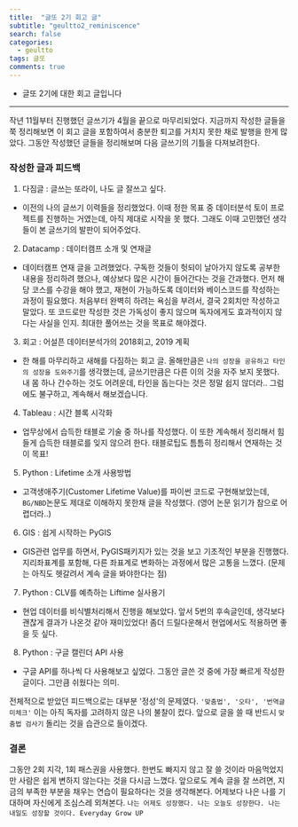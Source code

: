 ```yaml
---
title:  "글또 2기 회고 글"
subtitle: "geultto2_reminiscence"
search: false
categories:
  - geultto
tags: 글또
comments: true
---
```


- 글또 2기에 대한 회고 글입니다

---

작년 11월부터 진행했던 글쓰기가 4월을 끝으로 마무리되었다.
지금까지 작성한 글들을 쭉 정리해보면 이 회고 글을 포함하여서 충분한 퇴고를 거치지 못한 채로 발행을 한게 많았다. 그동안 작성했던 글들을 정리해보며 다음 글쓰기의 기틀을 다져보려한다.

### 작성한 글과 피드백
1. 다짐글 :  글쓰는 또라이, 나도 글 잘쓰고 싶다.
  - 이전의 나의 글쓰기 이력들을 정리했었다. 이때 정한 목표 중 데이터분석 토이 프로젝트를 진행하는 거였는데, 아직 제대로 시작을 못 했다.
  그래도 이때 고민했던 생각들이 본 글쓰기의 발판이 되어주었다.
2. Datacamp : 데이터캠프 소개 및 연재글
  - 데이터캠프 연재 글을 고려했었다. 구독한 것들이 헛되이 날아가지 않도록 공부한 내용을 정리하려 했으나, 예상보다 많은 시간이 들어간다는 것을 간과했다. 먼저 해당 코스를 수강을 해야 했고, 재현이 가능하도록 데이터와 베이스코드를 작성하는 과정이 필요했다. 처음부터 완벽히 하려는 욕심을 부려서, 결국 2회치만 작성하고 말았다. 또 코드로만 작성한 것은 가독성이 좋지 않으며 독자에게도 효과적이지 않다는 사실을 인지. 최대한 풀어쓰는 것을 목표로 해야겠다.
3. 회고 : 어설픈 데이터분석가의 2018회고, 2019 계획
  - 한 해를 마무리하고 새해를 다짐하는 회고 글. 올해만큼은 `나의 성장을 공유하고 타인의 성장을 도와주기`를 생각했는데, 글쓰기만큼은 다른 이의 것을 자주 보지 못했다. 내 몸 하나 간수하는 것도 어려운데, 타인을 돕는다는 것은 정말 쉽지 않더라.. 그럼에도 불구하고, 계속해서 해보겠습니다.
4. Tableau : 시간 블록 시각화
  - 업무상에서 습득한 태블로 기술 중 하나를 작성했다. 이 또한 계속해서 정리해서 힘들게 습득한 태블로를 잊지 않으려 한다. 태블로팁도 틈틈히 정리해서 연재하는 것이 목표!
5. Python : Lifetime 소개 사용방법
  - 고객생애주기(Customer Lifetime Value)를 파이썬 코드로 구현해보았는데, `BG/NBD`논문도 제대로 이해하지 못한채 글을 작성했다. (영어 논문 읽기가 참으로 어렵더라..)
6. GIS : 쉽게 시작하는 PyGIS
  - GIS관련 업무를 하면서, PyGIS패키지가 있는 것을 보고 기초적인 부분을 진행했다. 지리좌표계를 포함해, 다른 좌표계로 변화하는 과정에서 많은 고통을 느꼈다. (문제는 아직도 헷갈려서 계속 글을 봐야한다는 점)
7. Python : CLV를 예측하는 Liftime 실사용기
  - 현업 데이터를 비식별처리해서 진행을 해보았다. 앞서 5번의 후속글인데, 생각보다 괜찮게 결과가 나온것 같아 재미있었다! 좀더 드릴다운해서 현업에서도 적용하면 좋을 듯 싶다.
8. Python : 구글 캘린더 API 사용
  - 구글 API를 하나씩 다 사용해보고 싶었다. 그동안 글쓴 것 중에 가장 빠르게 작성한 글이다. 그만큼 쉬웠다는 의미.

전체적으로 받았던 피드백으로는 대부분 '정성'의 문제였다. `'맞춤법', '오타', '번역글 미체크'` 이는 아직 독자를 고려하지 않은 나의 불찰이 컸다. 앞으로 글을 쓸 때 반드시 `맞춤법 검사기` 돌리는 것을 습관으로 들이겠다.


### 결론
그동안 2회 지각, 1회 패스권을 사용했다. 한번도 빠지지 않고 잘 쓸 것이라 마음먹었지만 사람은 쉽게 변하지 않는다는 것을 다시금 느꼈다. 앞으로도 계속 글을 잘 쓰려면, 지금의 부족한 부분을 채우는 연습이 필요하다는 것을 생각해본다. 어제보다 나은 나를 기대하며 자신에게 조심스레 외쳐본다.  `나는 어제도 성장했다. 나는 오늘도 성장한다. 나는 내일도 성장할 것이다. Everyday Grow UP`
